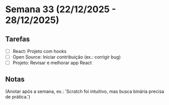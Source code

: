 # Semana 33 (22/12/2025 - 28/12/2025)

## Tarefas
- [ ] React: Projeto com hooks
- [ ] Open Source: Iniciar contribuição (ex.: corrigir bug)
- [ ] Projeto: Revisar e melhorar app React

## Notas
(Anotar após a semana, ex.: 'Scratch foi intuitivo, mas busca binária precisa de prática.')